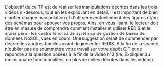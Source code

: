 L'objectif de ce TP est de réaliser les manipulations décrites dans les trois vidéos ci-dessous, tout en les expliquant en détail. Il est important de bien clarifier chaque manipulation et d'utiliser éventuellement des figures et/ou des schémas pour appuyer vos propos. Ains, en vous lisant, le lecteur doit être en mesure de comprendre comment installer et utiliser REDIS et le situer parmi les quatre familles de systèmes de gestion de bases de données NoSQL, vues en cours. Une suggestion serait de commencer par décrire les auqtres familles avant de présenter REDIS. A la fin de la séance, n'oublier pas de soummettre votre travail sur votre dépôt GIT et de répondre à la question posées à la fin de la vidéo n°3 (i.e. Expliquer au moins quatre fonctionnalités, en plus de celles décrites dans les vidéos).   
